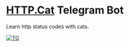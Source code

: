 # [HTTP.Cat](https://http.cat) Telegram Bot

Learn http status codes with cats.

[![TG](https://img.shields.io/badge/Telegram-2CA5E0?style=for-the-badge&logo=telegram&logoColor=white)](https://telegram.dog/http_cat_bot)

<!-- ## Hosted on Deta.sh

[![Deploy](https://button.deta.dev/1/svg)](https://go.deta.dev/deploy?repo=https://github.com/XDBots/http.cat.bot) -->
